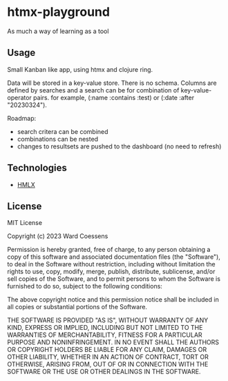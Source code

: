 # htmx-playground

As much a way of learning as a tool

## Usage

Small Kanban like app, using htmx and clojure ring. 

Data will be stored in a key-value store. There is no schema. Columns are defined by searches and a search
can be for combination of key-value-operator pairs. for example, (:name :contains :test) or (:date :after "20230324"). 

Roadmap:
  - search critera can be combined
  - combinations can be nested
  - changes to resultsets are pushed to the dashboard (no need to refresh)
  

## Technologies

 - [HMLX](https://htmx.org/)

## License

MIT License

Copyright (c) 2023 Ward Coessens

Permission is hereby granted, free of charge, to any person obtaining a copy
of this software and associated documentation files (the "Software"), to deal
in the Software without restriction, including without limitation the rights
to use, copy, modify, merge, publish, distribute, sublicense, and/or sell
copies of the Software, and to permit persons to whom the Software is
furnished to do so, subject to the following conditions:

The above copyright notice and this permission notice shall be included in all
copies or substantial portions of the Software.

THE SOFTWARE IS PROVIDED "AS IS", WITHOUT WARRANTY OF ANY KIND, EXPRESS OR
IMPLIED, INCLUDING BUT NOT LIMITED TO THE WARRANTIES OF MERCHANTABILITY,
FITNESS FOR A PARTICULAR PURPOSE AND NONINFRINGEMENT. IN NO EVENT SHALL THE
AUTHORS OR COPYRIGHT HOLDERS BE LIABLE FOR ANY CLAIM, DAMAGES OR OTHER
LIABILITY, WHETHER IN AN ACTION OF CONTRACT, TORT OR OTHERWISE, ARISING FROM,
OUT OF OR IN CONNECTION WITH THE SOFTWARE OR THE USE OR OTHER DEALINGS IN THE
SOFTWARE.
